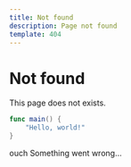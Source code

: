 ```yaml
---
title: Not found
description: Page not found
template: 404
---
```


# Not found

This page does not exists.

```swift
func main() {
    "Hello, world!"
}
```

ouch Something went wrong...

